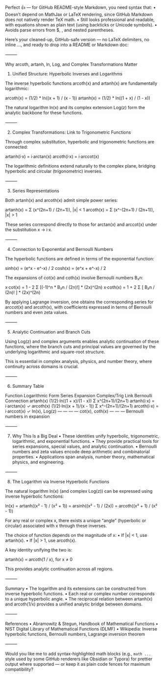 Perfect 👍 — for GitHub README-style Markdown, you need syntax that:
	•	Doesn’t depend on MathJax or LaTeX rendering, since GitHub Markdown does not natively render TeX math.
	•	Still looks professional and readable, with equations shown as plain text (using backticks or Unicode symbols).
	•	Avoids parse errors from $, \, and nested parentheses.

Here’s your cleaned-up, GitHub-safe version — no LaTeX delimiters, no inline $...$, and ready to drop into a README or Markdown doc:

⸻

Why arcoth, artanh, ln, Log, and Complex Transformations Matter

1. Unified Structure: Hyperbolic Inverses and Logarithms

The inverse hyperbolic functions arcoth(x) and artanh(x) are fundamentally logarithmic:

arcoth(x) = (1/2) * ln((x + 1) / (x - 1))
artanh(x) = (1/2) * ln((1 + x) / (1 - x))

The natural logarithm ln(x) and its complex extension Log(z) form the analytic backbone for these functions.

⸻

2. Complex Transformations: Link to Trigonometric Functions

Through complex substitution, hyperbolic and trigonometric functions are connected:

artanh(i·x) = i·arctan(x)
arcoth(i·x) = i·arccot(x)

The logarithmic definitions extend naturally to the complex plane, bridging hyperbolic and circular (trigonometric) inverses.

⸻

3. Series Representations

Both artanh(x) and arcoth(x) admit simple power series:

artanh(x) = Σ (x^(2n+1) / (2n+1)),   |x| < 1
arcoth(x) = Σ (x^-(2n+1) / (2n+1)),  |x| > 1

These series correspond directly to those for arctan(x) and arccot(x) under the substitution x → i·x.

⸻

4. Connection to Exponential and Bernoulli Numbers

The hyperbolic functions are defined in terms of the exponential function:

sinh(x) = (e^x - e^-x) / 2
cosh(x) = (e^x + e^-x) / 2

The expansions of cot(x) and coth(x) involve Bernoulli numbers B₂n:

x·cot(x)  = 1 - 2 Σ [(-1)^n * B₂n / (2n)!] * (2x)^(2n)
x·coth(x) = 1 + 2 Σ [ B₂n / (2n)! ] * (2x)^(2n)

By applying Lagrange inversion, one obtains the corresponding series for arccot(x) and arcoth(x), with coefficients expressed in terms of Bernoulli numbers and even zeta values.

⸻

5. Analytic Continuation and Branch Cuts

Using Log(z) and complex arguments enables analytic continuation of these functions, where the branch cuts and principal values are governed by the underlying logarithmic and square-root structure.

This is essential in complex analysis, physics, and number theory, where continuity across domains is crucial.

⸻

6. Summary Table

Function	Logarithmic Form	Series Expansion	Complex/Trig Link	Bernoulli Connection
artanh(x)	(1/2)·ln((1 + x)/(1 - x))	Σ x^(2n+1)/(2n+1)	artanh(i·x) = i·arctan(x)	✓
arcoth(x)	(1/2)·ln((x + 1)/(x - 1))	Σ x^-(2n+1)/(2n+1)	arcoth(i·x) = i·arccot(x)	✓
ln(x), Log(z)	—	—	—	—
cot(x), coth(x)	—	—	—	Bernoulli numbers in expansion


⸻

7. Why This Is a Big Deal
	•	These identities unify hyperbolic, trigonometric, logarithmic, and exponential functions.
	•	They provide practical tools for series expansions, special values, and analytic continuation.
	•	Bernoulli numbers and zeta values encode deep arithmetic and combinatorial properties.
	•	Applications span analysis, number theory, mathematical physics, and engineering.

⸻

8. The Logarithm via Inverse Hyperbolic Functions

The natural logarithm ln(x) (and complex Log(z)) can be expressed using inverse hyperbolic functions:

ln(x) = artanh((x² - 1) / (x² + 1))
      = arsinh((x² - 1) / (2x))
      = arcoth((x² + 1) / (x² - 1))

For any real or complex x, there exists a unique “angle” (hyperbolic or circular) associated with x through these inverses.

The choice of function depends on the magnitude of x:
	•	If |x| < 1, use artanh(x).
	•	If |x| > 1, use arcoth(x).

A key identity unifying the two is:

artanh(x) = arcoth(1 / x),   for x ≠ 0

This provides analytic continuation across all regions.

⸻

Summary
	•	The logarithm and its extensions can be constructed from inverse hyperbolic functions.
	•	Each real or complex number corresponds to a unique hyperbolic angle.
	•	The reciprocal relation between artanh(x) and arcoth(1/x) provides a unified analytic bridge between domains.

⸻

References
	•	Abramowitz & Stegun, Handbook of Mathematical Functions
	•	NIST Digital Library of Mathematical Functions (DLMF)
	•	Wikipedia: Inverse hyperbolic functions, Bernoulli numbers, Lagrange inversion theorem

⸻

Would you like me to add syntax-highlighted math blocks (e.g., ```math ... ``` style used by some GitHub renderers like Obsidian or Typora) for prettier output where supported — or keep it as plain code fences for maximum compatibility?